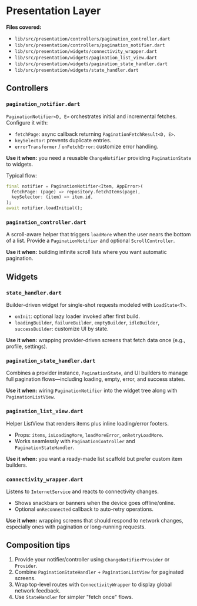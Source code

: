 # Presentation Layer

**Files covered:**

- `lib/src/presentation/controllers/pagination_controller.dart`
- `lib/src/presentation/controllers/pagination_notifier.dart`
- `lib/src/presentation/widgets/connectivity_wrapper.dart`
- `lib/src/presentation/widgets/pagination_list_view.dart`
- `lib/src/presentation/widgets/pagination_state_handler.dart`
- `lib/src/presentation/widgets/state_handler.dart`

## Controllers

### `pagination_notifier.dart`
`PaginationNotifier<D, E>` orchestrates initial and incremental fetches. Configure it with:
- `fetchPage`: async callback returning `PaginationFetchResult<D, E>`.
- `keySelector`: prevents duplicate entries.
- `errorTransformer` / `onFetchError`: customize error handling.

**Use it when:** you need a reusable `ChangeNotifier` providing `PaginationState` to widgets.

Typical flow:
```dart
final notifier = PaginationNotifier<Item, AppError>(
  fetchPage: (page) => repository.fetchItems(page),
  keySelector: (item) => item.id,
);
await notifier.loadInitial();
```

### `pagination_controller.dart`
A scroll-aware helper that triggers `loadMore` when the user nears the bottom of a list. Provide a `PaginationNotifier` and optional `ScrollController`.

**Use it when:** building infinite scroll lists where you want automatic pagination.

## Widgets

### `state_handler.dart`
Builder-driven widget for single-shot requests modeled with `LoadState<T>`.
- `onInit`: optional lazy loader invoked after first build.
- `loadingBuilder`, `failureBuilder`, `emptyBuilder`, `idleBuilder`, `successBuilder`: customize UI by state.

**Use it when:** wrapping provider-driven screens that fetch data once (e.g., profile, settings).

### `pagination_state_handler.dart`
Combines a provider instance, `PaginationState`, and UI builders to manage full pagination flows—including loading, empty, error, and success states.

**Use it when:** wiring `PaginationNotifier` into the widget tree along with `PaginationListView`.

### `pagination_list_view.dart`
Helper ListView that renders items plus inline loading/error footers.
- Props: `items`, `isLoadingMore`, `loadMoreError`, `onRetryLoadMore`.
- Works seamlessly with `PaginationController` and `PaginationStateHandler`.

**Use it when:** you want a ready-made list scaffold but prefer custom item builders.

### `connectivity_wrapper.dart`
Listens to `InternetService` and reacts to connectivity changes.
- Shows snackbars or banners when the device goes offline/online.
- Optional `onReconnected` callback to auto-retry operations.

**Use it when:** wrapping screens that should respond to network changes, especially ones with pagination or long-running requests.

## Composition tips

1. Provide your notifier/controller using `ChangeNotifierProvider` or `Provider`.
2. Combine `PaginationStateHandler` + `PaginationListView` for paginated screens.
3. Wrap top-level routes with `ConnectivityWrapper` to display global network feedback.
4. Use `StateHandler` for simpler "fetch once" flows.
